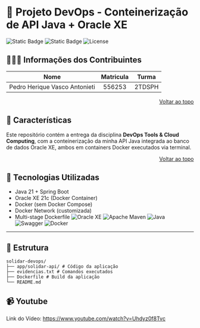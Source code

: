 # 🚀 Projeto DevOps - Conteinerização de API Java + Oracle XE

![Static Badge](https://img.shields.io/badge/build-passing-brightgreen) ![Static Badge](https://img.shields.io/badge/Version-1.0.0-black) ![License](https://img.shields.io/badge/license-MIT-lightgrey)

## 🧑‍🤝‍🧑 Informações dos Contribuintes

| Nome | Matricula | Turma |
| :------------: | :------------: | :------------: |
| Pedro Herique Vasco Antonieti | 556253 | 2TDSPH |
<p align="right"><a href="#readme-top">Voltar ao topo</a></p>

## 🚩 Características

Este repositório contém a entrega da disciplina **DevOps Tools & Cloud Computing**, com a conteinerização da minha API Java integrada ao banco de dados Oracle XE, ambos em containers Docker executados via terminal.
<p align="right"><a href="#readme-top">Voltar ao topo</a></p>


## 🧩 Tecnologias Utilizadas

- Java 21 + Spring Boot
- Oracle XE 21c (Docker Container)
- Docker (sem Docker Compose)
- Docker Network (customizada)
- Multi-stage Dockerfile
![Oracle XE](https://img.shields.io/badge/Oracle-F80000?style=for-the-badge&logo=oracle&logoColor=black) ![Apache Maven](https://img.shields.io/badge/Apache%20Maven-C71A36?style=for-the-badge&logo=Apache%20Maven&logoColor=white) ![Java](https://img.shields.io/badge/java-%23ED8B00.svg?style=for-the-badge&logo=openjdk&logoColor=white) ![Swagger](https://img.shields.io/badge/-Swagger-%23Clojure?style=for-the-badge&logo=swagger&logoColor=white) ![Docker](https://img.shields.io/badge/Docker-2CA5E0?style=for-the-badge&logo=docker&logoColor=white)

---

## 📁 Estrutura
```
solidar-devops/
├── app/solidar-api/ # Código da aplicação
├── evidencias.txt # Comandos executados
├── Dockerfile # Build da aplicação
└── README.md
```

## 📹 Youtube

Link do Vídeo: https://www.youtube.com/watch?v=Uhdyz0f8Tvc



